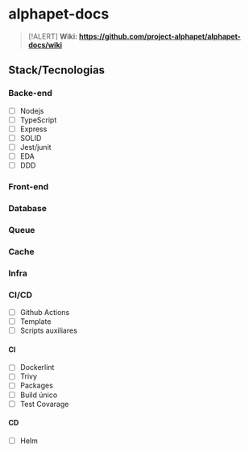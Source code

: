 # alphapet-docs

> [!ALERT]
> **Wiki: https://github.com/project-alphapet/alphapet-docs/wiki**

## Stack/Tecnologias

### Backe-end 

- [ ] Nodejs
- [ ] TypeScript 
- [ ] Express 
- [ ] SOLID
- [ ] Jest/junit
- [ ] EDA 
- [ ] DDD  

### Front-end 
### Database 
### Queue
### Cache 
### Infra 

### CI/CD 
- [ ] Github Actions 
- [ ] Template
- [ ] Scripts auxiliares 

#### CI
- [ ] Dockerlint
- [ ] Trivy 
- [ ] Packages 
- [ ] Build único 
- [ ] Test Covarage

#### CD 
- [ ] Helm 




